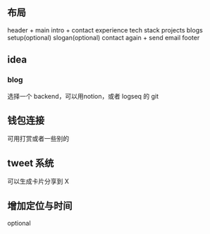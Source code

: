 ## 布局
header + main intro + contact
experience
tech stack
projects
blogs
setup(optional)
slogan(optional)
contact again + send email
footer

## idea
### blog
选择一个 backend，可以用notion，或者 logseq 的 git

## 钱包连接
可用打赏或者一些别的

## tweet 系统
可以生成卡片分享到 X

## 增加定位与时间
optional